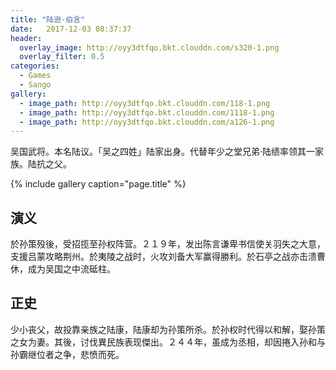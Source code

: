 ```yaml
---
title: "陆逊·伯言"
date:   2017-12-03 08:37:37
header:
  overlay_image: http://oyy3dtfqo.bkt.clouddn.com/s320-1.png
  overlay_filter: 0.5
categories:
  - Games
  - Sango
gallery:
  - image_path: http://oyy3dtfqo.bkt.clouddn.com/118-1.png
  - image_path: http://oyy3dtfqo.bkt.clouddn.com/1118-1.png
  - image_path: http://oyy3dtfqo.bkt.clouddn.com/a126-1.png
---
```


吴国武将。本名陆议。「吴之四姓」陆家出身。代替年少之堂兄弟·陆绩率领其一家族。陆抗之父。

{% include gallery caption="page.title" %}

## 演义

於孙策殁後，受招揽至孙权阵营。２１９年，发出陈言谦卑书信使关羽失之大意，支援吕蒙攻略荆州。於夷陵之战时，火攻刘备大军赢得勝利。於石亭之战亦击溃曹休，成为吴国之中流砥柱。

## 正史

少小丧父，故投靠亲族之陆康，陆康却为孙策所杀。於孙权时代得以和解，娶孙策之女为妻。其後，讨伐異民族表现傑出。２４４年，虽成为丞相，却因捲入孙和与孙霸继位者之争，悲愤而死。